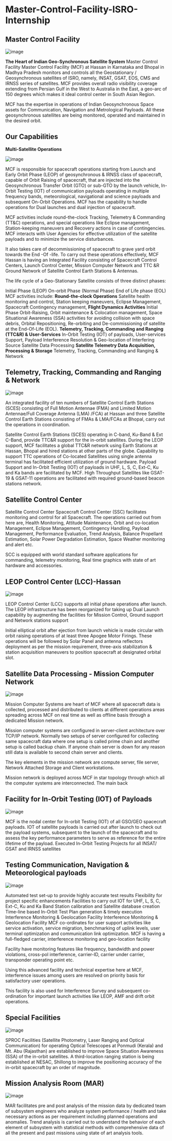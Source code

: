 # Master-Control-Facility-ISRO-Internship

## Master Control Facility
![image](https://github.com/chennakeshavadasa/Master-Control-Facility-ISRO-Internship/assets/123294639/f733b677-79a1-43a4-ae53-c3f61e1f4e45)

**The Heart of Indian Geo-Synchronous Satellite System**
Master Control Facility
Master Control Facility (MCF) at Hassan in Karnataka and Bhopal in Madhya Pradesh monitors and controls all the Geostationary / Geosynchronous satellites of ISRO, namely, INSAT, GSAT, EOS, CMS and IRNSS series of satellites. MCF provides overall radio visibility coverage extending from Persian Gulf in the West to Australia in the East, a geo-arc of 150 degrees which makes it ideal control center in South Asian Region.

MCF has the expertise in operations of Indian Geosynchronous Space assets for Communication, Navigation and Metrological Payloads. All these geosynchronous satellites are being monitored, operated and maintained in the desired orbit.


## Our Capabilities
**Multi-Satellite Operations**

![image](https://github.com/chennakeshavadasa/Master-Control-Facility-ISRO-Internship/assets/123294639/3b1d4024-0d0c-4dd3-beff-48347f46de26)

MCF is responsible for spacecraft operations starting from Launch and Early Orbit Phase (LEOP) of geosynchronous & IRNSS class of spacecraft, capable of Orbit Raising of spacecraft, that are injected into the Geosynchronous Transfer Orbit (GTO) or sub-GTO by the launch vehicle, In-Orbit Testing (IOT) of communication payloads operating in multiple frequency bands, meteorological, navigational and science payloads and subsequent On-Orbit Operations. MCF has the capability to handle operations for Dual launches and dual injection of spacecraft.

MCF activities include round-the-clock Tracking, Telemetry & Commanding (TT&C) operations, and special operations like Eclipse management, Station-keeping maneuvers and Recovery actions in case of contingencies. MCF interacts with User Agencies for effective utilization of the satellite payloads and to minimize the service disturbances.

It also takes care of decommissioning of spacecraft to grave yard orbit towards the End -Of -life. To carry out these operations effectively, MCF Hassan is having an Integrated Facility consisting of Spacecraft Control Centers, Launch Control Center, Mission Computer Network and TTC &R Ground Network of Satellite Control Earth Stations & Antennas.

The life cycle of a Geo-Stationary Satellite consists of three distinct phases:

Initial Phase (LEOP)
On-orbit Phase (Normal Phase)
End of Life phase (EOL)
MCF activities include:
**Round-the-clock Operations**
Satellite health monitoring and control, Station keeping maneuvers, Eclipse Management, Spacecraft Contingency management,
**Flight Dynamics Activities**
Initial Phase Orbit-Raising, Orbit maintenance & Colocation management, Space Situational Awareness (SSA) activities for avoiding collision with space debris, Orbital Repositioning, Re-orbiting and De-commissioning of satellite at the End-Of-Life (EOL).
**Telemetry, Tracking, Commanding and Ranging (TTC&R) & User-Services**
In-Orbit Testing (IOT) of payloads, User-services Support, Payload Interference Resolution & Geo-location of Interfering Source
Satellite Data Processing
**Satellite Telemetry Data Acquisition, Processing & Storage**
Telemetry, Tracking, Commanding and Ranging & Network

## Telemetry, Tracking, Commanding and Ranging & Network

![image](https://github.com/chennakeshavadasa/Master-Control-Facility-ISRO-Internship/assets/123294639/2a79fd2d-4a65-439d-b78e-6a0aba77b217)

An integrated facility of ten numbers of Satellite Control Earth Stations (SCES) consisting of Full Motion Antennae (FMA) and Limited Motion Antennae/Full Coverage Antenna (LMA) /FCA) at Hassan and three Satellite Control Earth Stations consisting of FMAs & LMA/FCAs at Bhopal, carry out the operations in coordination.

Satellite Control Earth Stations (SCES) operating in C-band, Ku-Band & Ext C-Band, provide TTC&R support for the in-orbit satellites. During the LEOP support, MCF facilitates a global TTC&R network using Earth Stations at Hassan, Bhopal and hired stations at other parts of the globe. Capability to support TTC operations of Co-located Satellites using single antenna terminal has facilitated efficient utilization of ground hardware. Payload Support and In-Orbit Testing (IOT) of payloads in UHF, L, S, C, Ext-C, Ku and Ka bands are facilitated by MCF. High Throughput Satellites like GSAT-19 & GSAT-11 operations are facilitated with required ground-based beacon stations network.

## Satellite Control Center
 Satellite Control Center
Spacecraft Control Center (SSC) facilitates monitoring and control for all Spacecraft. The operations carried out from here are, Health Monitoring, Attitude Maintenance, Orbit and co-location Management, Eclipse Management, Contingency Handling, Payload Management, Performance Evaluation, Trend Analysis, Balance Propellant Estimation, Solar Power Degradation Estimation, Space Weather monitoring and alert etc.

SCC is equipped with world standard software applications for commanding, telemetry monitoring, Real time graphics with state of art hardware and accessories.

## LEOP Control Center (LCC)-Hassan

![image](https://github.com/chennakeshavadasa/Master-Control-Facility-ISRO-Internship/assets/123294639/1cd54391-d511-4d3f-a7a9-427aef94ffde)

LEOP Control Center (LCC) supports all initial phase operations after launch. The LEOP infrastructure has been reorganized for taking up Dual Launch capability by augmenting the facilities for Mission Control, Ground support and Network stations support

Initial elliptical orbit after ejection from launch vehicle is made circular with orbit raising operations of at least three Apogee Motor Firings. These operations will be followed by Solar Panel and antenna reflectors deployment as per the mission requirement, three-axis stabilization & station acquisition maneuvers to position spacecraft at designated orbital slot.

## Satellite Data Processing - Mission Computer Network

![image](https://github.com/chennakeshavadasa/Master-Control-Facility-ISRO-Internship/assets/123294639/e2cbef15-ce17-4c42-928b-5a6071570e8b)

Mission Computer Systems are heart of MCF where all spacecraft data is collected, processed and distributed to clients at different operations areas spreading across MCF on real time as well as offline basis through a dedicated Mission network.

Mission computer systems are configured in server-client architecture over TCP/IP network. Normally two setups of server configured for collecting same spacecraft data where one setup is called prime chain and another setup is called backup chain. If anyone chain server is down for any reason still data is available to second chain server and clients.

The key elements in the mission network are compute server, file server, Network Attached Storage and Client workstations.

Mission network is deployed across MCF in star topology through which all the computer systems are interconnected. The main back

## Facility for In-Orbit Testing (IOT) of Payloads

![image](https://github.com/chennakeshavadasa/Master-Control-Facility-ISRO-Internship/assets/123294639/b744fab9-6432-4e3a-8441-f16cd53eba4d)

MCF is the nodal center for In-orbit Testing (IOT) of all GSO/GEO spacecraft payloads. IOT of satellite payloads is carried out after launch to check out the payload systems, subsequent to the launch of the spacecraft and to assess the key performance parameters to serve as reference for the entire lifetime of the payload. Executed In-Orbit Testing Projects for all INSAT/ GSAT and IRNSS satellites

## Testing Communication, Navigation & Meteorological payloads

![image](https://github.com/chennakeshavadasa/Master-Control-Facility-ISRO-Internship/assets/123294639/bc45789c-8f3e-48ed-b060-28fd4d75e075)

Automated test set-up to provide highly accurate test results
Flexibility for project specific enhancements
Facilities to carry out IOT for UHF, L, S, C, Ext-C, Ku and Ka Band
Station calibration and Satellite database creation
Time-line based In-Orbit Test Plan generation & timely execution
Interference Monitoring & Geolocation Facility
Interference Monitoring & Geolocation Facility
MCF co-ordinates for user support activities like service activation, service migration, benchmarking of uplink levels, user terminal optimization and communication link optimization. MCF is having a full-fledged carrier, interference monitoring and geo-location facility

Facility have monitoring features like frequency, bandwidth and power violations, cross-pol interference, carrier-ID, carrier under carrier, transponder operating point etc.

Using this advanced facility and technical expertise here at MCF, interference issues among users are resolved on priority basis for satisfactory user operations.

This facility is also used for Interference Survey and subsequent co-ordination for important launch activities like LEOP, AMF and drift orbit operations.

## Special Facilities

![image](https://github.com/chennakeshavadasa/Master-Control-Facility-ISRO-Internship/assets/123294639/e5f194bf-36c9-43bd-a82a-a5732ea44892)

SPROC Facilities (Satellite Photometry, Laser Ranging and Optical Communication) for operating Optical Telescopes at Ponmudi (Kerala) and Mt. Abu (Rajasthan) are established to improve Space Situation Awareness (SSA) of the in-orbit satellites. A third-location ranging station is being established at NESAC, Shillong to improve the positioning accuracy of the in-orbit spacecraft by an order of magnitude.

## Mission Analysis Room (MAR)

![image](https://github.com/chennakeshavadasa/Master-Control-Facility-ISRO-Internship/assets/123294639/b3a8ffb3-d09f-4c06-8f05-bcc94d23952c)

MAR facilitates pre and post analysis of the mission data by dedicated team of subsystem engineers who analyze system performance / health and take necessary actions as per requirement including planned operations and anomalies. Trend analysis is carried out to understand the behavior of each element of subsystem with statistical methods with comprehensive data of all the present and past missions using state of art analysis tools.
